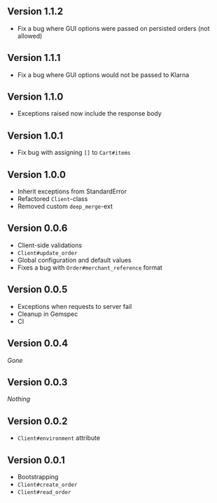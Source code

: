 ## Version 1.1.2

* Fix a bug where GUI options were passed on persisted orders (not allowed)

## Version 1.1.1

* Fix a bug where GUI options would not be passed to Klarna

## Version 1.1.0

* Exceptions raised now include the response body

## Version 1.0.1

* Fix bug with assigning `[]` to `Cart#items`

## Version 1.0.0

* Inherit exceptions from StandardError
* Refactored `Client`-class
* Removed custom `deep_merge`-ext

## Version 0.0.6

* Client-side validations
* `Client#update_order`
* Global configuration and default values
* Fixes a bug with `Order#merchant_reference` format

## Version 0.0.5

* Exceptions when requests to server fail
* Cleanup in Gemspec
* CI

## Version 0.0.4

_Gone_

## Version 0.0.3

_Nothing_

## Version 0.0.2

* `Client#environment` attribute

## Version 0.0.1

* Bootstrapping
* `Client#create_order`
* `Client#read_order`
